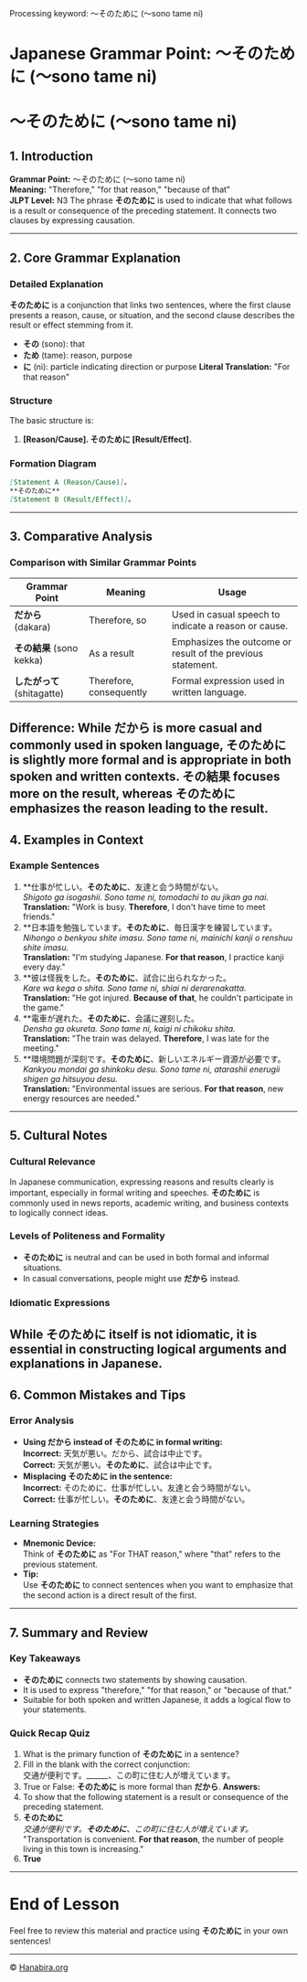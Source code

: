 Processing keyword: ～そのために (〜sono tame ni)
# Japanese Grammar Point: ～そのために (〜sono tame ni)
# ～そのために (〜sono tame ni)
## 1. Introduction
**Grammar Point:** ～そのために (〜sono tame ni)  
**Meaning:** "Therefore," "for that reason," "because of that"  
**JLPT Level:** N3
The phrase **そのために** is used to indicate that what follows is a result or consequence of the preceding statement. It connects two clauses by expressing causation.

---
## 2. Core Grammar Explanation
### Detailed Explanation
**そのために** is a conjunction that links two sentences, where the first clause presents a reason, cause, or situation, and the second clause describes the result or effect stemming from it.
- **その** (sono): that
- **ため** (tame): reason, purpose
- **に** (ni): particle indicating direction or purpose
**Literal Translation:** "For that reason"
### Structure
The basic structure is:
1. **[Reason/Cause]. そのために [Result/Effect].**
### Formation Diagram
```markdown
[Statement A (Reason/Cause)]。  
**そのために**  
[Statement B (Result/Effect)]。
```
---
## 3. Comparative Analysis
### Comparison with Similar Grammar Points
| Grammar Point         | Meaning                 | Usage                                                             |
|-----------------------|-------------------------|-------------------------------------------------------------------|
| **だから** (dakara)       | Therefore, so            | Used in casual speech to indicate a reason or cause.              |
| **その結果** (sono kekka) | As a result             | Emphasizes the outcome or result of the previous statement.       |
| **したがって** (shitagatte) | Therefore, consequently | Formal expression used in written language.                        |
**Difference:** While **だから** is more casual and commonly used in spoken language, **そのために** is slightly more formal and is appropriate in both spoken and written contexts. **その結果** focuses more on the result, whereas **そのために** emphasizes the reason leading to the result.
---
## 4. Examples in Context
### Example Sentences
1. **仕事が忙しい。**そのために**、友達と会う時間がない。  
   _Shigoto ga isogashii. Sono tame ni, tomodachi to au jikan ga nai._  
   **Translation:** "Work is busy. **Therefore**, I don't have time to meet friends."
2. **日本語を勉強しています。**そのために**、毎日漢字を練習しています。  
   _Nihongo o benkyou shite imasu. Sono tame ni, mainichi kanji o renshuu shite imasu._  
   **Translation:** "I'm studying Japanese. **For that reason**, I practice kanji every day."
3. **彼は怪我をした。**そのために**、試合に出られなかった。  
   _Kare wa kega o shita. Sono tame ni, shiai ni derarenakatta._  
   **Translation:** "He got injured. **Because of that**, he couldn't participate in the game."
4. **電車が遅れた。**そのために**、会議に遅刻した。  
   _Densha ga okureta. Sono tame ni, kaigi ni chikoku shita._  
   **Translation:** "The train was delayed. **Therefore**, I was late for the meeting."
5. **環境問題が深刻です。**そのために**、新しいエネルギー資源が必要です。  
   _Kankyou mondai ga shinkoku desu. Sono tame ni, atarashii enerugii shigen ga hitsuyou desu._  
   **Translation:** "Environmental issues are serious. **For that reason**, new energy resources are needed."
---
## 5. Cultural Notes
### Cultural Relevance
In Japanese communication, expressing reasons and results clearly is important, especially in formal writing and speeches. **そのために** is commonly used in news reports, academic writing, and business contexts to logically connect ideas.
### Levels of Politeness and Formality
- **そのために** is neutral and can be used in both formal and informal situations.
- In casual conversations, people might use **だから** instead.
### Idiomatic Expressions
While **そのために** itself is not idiomatic, it is essential in constructing logical arguments and explanations in Japanese.
---
## 6. Common Mistakes and Tips
### Error Analysis
- **Using だから instead of そのために in formal writing:**  
  **Incorrect:** 天気が悪い。だから、試合は中止です。  
  **Correct:** 天気が悪い。**そのために**、試合は中止です。
- **Misplacing そのために in the sentence:**  
  **Incorrect:** そのために、仕事が忙しい。友達と会う時間がない。  
  **Correct:** 仕事が忙しい。**そのために**、友達と会う時間がない。
### Learning Strategies
- **Mnemonic Device:**  
  Think of **そのために** as "For THAT reason," where "that" refers to the previous statement.
- **Tip:**  
  Use **そのために** to connect sentences when you want to emphasize that the second action is a direct result of the first.
---
## 7. Summary and Review
### Key Takeaways
- **そのために** connects two statements by showing causation.
- It is used to express "therefore," "for that reason," or "because of that."
- Suitable for both spoken and written Japanese, it adds a logical flow to your statements.
### Quick Recap Quiz
1. What is the primary function of **そのために** in a sentence?
2. Fill in the blank with the correct conjunction:  
   交通が便利です。______、この町に住む人が増えています。
3. True or False: **そのために** is more formal than **だから**.
**Answers:**
1. To show that the following statement is a result or consequence of the preceding statement.
2. **そのために**  
   _交通が便利です。**そのために**、この町に住む人が増えています。_  
   "Transportation is convenient. **For that reason**, the number of people living in this town is increasing."
3. **True**
---
# End of Lesson
Feel free to review this material and practice using **そのために** in your own sentences!


---

© [Hanabira.org](https://hanabira.org)
